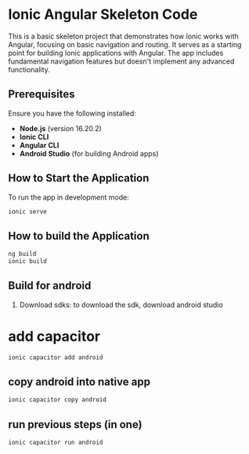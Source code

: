# Ionic Angular Skeleton Code

This is a basic skeleton project that demonstrates how Ionic works with Angular, focusing on basic navigation and routing. It serves as a starting point for building Ionic applications with Angular. The app includes fundamental navigation features but doesn't implement any advanced functionality.

## Prerequisites

Ensure you have the following installed:

- **Node.js** (version 16.20.2)
- **Ionic CLI**
- **Angular CLI**
- **Android Studio** (for building Android apps)

## How to Start the Application

To run the app in development mode:

```bash
ionic serve
```
## How to build the Application

```bash
ng build
ionic build
```

## Build for android

1. Download sdks:  to download the sdk, download android studio

# add capacitor
```bash
ionic capacitor add android
```
## copy android into native app
```bash
ionic capacitor copy android
```
## run previous steps (in one)
```bash
ionic capacitor run android
```